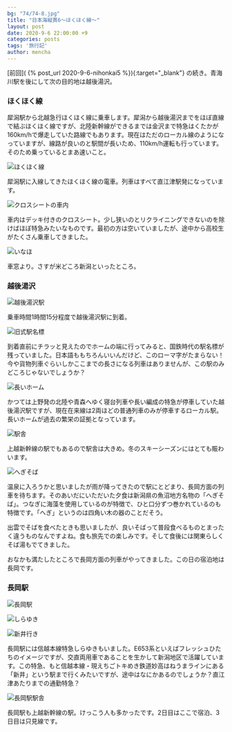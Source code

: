 ```yaml
---
bg: "74/74-8.jpg"
title: "日本海縦貫6～ほくほく線～"
layout: post
date: 2020-9-6 22:00:00 +9
categories: posts
tags: '旅行記'
author: mencha
---
```


[前回]( {% post_url 2020-9-6-nihonkai5 %}){:target="_blank"} の続き。青海川駅を後にして次の目的地は越後湯沢。

### ほくほく線

犀潟駅から北越急行ほくほく線に乗車します。犀潟から越後湯沢までをほぼ直線で結ぶほくほく線ですが、北陸新幹線ができるまでは金沢まで特急はくたかが160km/hで爆走していた路線でもあります。現在はただのローカル線のようになっていますが、線路が良いのと駅間が長いため、110km/h運転も行っています。そのため乗っているとまあ速いこと。

![ほくほく線](https://drive.google.com/uc?export=view&id=1OYdpLiFUVzMGJHnuG-xsk207g-5H8lkZ)

<!--more-->
犀潟駅に入線してきたほくほく線の電車。列車はすべて直江津駅発になっています。

![クロスシートの車内](https://drive.google.com/uc?export=view&id=1szB01Iy1k7OagZzDxuGxyBtMfHko6GYN)

車内はデッキ付きのクロスシート。少し狭いのとリクライニングできないのを除けばほぼ特急みたいなものです。最初の方は空いていましたが、途中から高校生がたくさん乗車してきました。

![いなほ](https://drive.google.com/uc?export=view&id=1Bnj6Lntja23L9PkSUbsfNOJklXCyNPbd)

車窓より。さすが米どころ新潟といったところ。

### 越後湯沢

![越後湯沢駅](https://drive.google.com/uc?export=view&id=17YIwGdwlyDjl7wcVrlImUsui74czVfXR)

乗車時間1時間15分程度で越後湯沢駅に到着。

![旧式駅名標](https://drive.google.com/uc?export=view&id=1CufgHz0b0UySNnoFHzAFWkgtIdfXLisT)

到着直前にチラッと見えたのでホームの端に行ってみると、国鉄時代の駅名標が残っていました。日本語ももちろんいいんだけど、このローマ字がたまらない！今や貨物列車ぐらいしかここまでの長さになる列車はありませんが、この駅のみどころじゃないでしょうか？

![長いホーム](https://drive.google.com/uc?export=view&id=1DFpgJX_tN1-ywHeWXHV-JGDgDOFd08ie)

かつては上野発の北陸や青森へゆく寝台列車や長い編成の特急が停車していた越後湯沢駅ですが、現在在来線は2両ほどの普通列車のみが停車するローカル駅。長いホームが過去の繁栄の証拠となっています。

![駅舎](https://drive.google.com/uc?export=view&id=1aTLgaPkeM8gcoNIJnGwb92ekLGyouT9R)

上越新幹線の駅でもあるので駅舎は大きめ。冬のスキーシーズンにはとても賑わいます。

![へぎそば](https://drive.google.com/uc?export=view&id=1GX62XQx1j0lMrbCoR1rtC4itsF_RPqIo)

温泉に入ろうかと思いましたが雨が降ってきたので駅にとどまり、長岡方面の列車を待ちます。そのあいだにいただいた夕食は新潟県の魚沼地方名物の「へぎそば」。つなぎに海藻を使用しているのが特徴で、ひと口分ずつ巻かれているのも特徴です。「へぎ」というのは四角い木の器のことだそう。

出雲でそばを食べたときも思いましたが、良いそばって普段食べるものとまったく違うものなんですよね。食も旅先での楽しみです。そして食後には関東らしくそば湯もでてきました。

おなかも満たしたところで長岡方面の列車がやってきました。この日の宿泊地は長岡です。

### 長岡駅

![長岡駅](https://drive.google.com/uc?export=view&id=17mxT_bG9keBhaRGPxxfx-JZi77ozFmBI)

![しらゆき](https://drive.google.com/uc?export=view&id=1HnH9Xw3V2_fNfHXmzV_jzyEs-xxglEyh)

![新井行き](https://drive.google.com/uc?export=view&id=1XeKTYTWIjyY4Ww7zJbnz-D0uYyb4uE0d)

長岡駅には信越本線特急しらゆきもいました。E653系といえばフレッシュひたちのイメージですが、交直両用車であることを生かして新潟地区で活躍しています。この特急、もと信越本線・現えちごトキめき鉄道妙高はねうまラインにある「新井」という駅まで行くみたいですが、途中はなにかあるのでしょうか？直江津あたりまでの通勤特急？

![長岡駅駅舎](https://drive.google.com/uc?export=view&id=1rtYsDAxzX0-MVrc37YGa2G2nVUUZznAh)

長岡駅も上越新幹線の駅。けっこう人も多かったです。2日目はここで宿泊、3日目は只見線です。